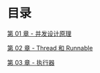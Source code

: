 # 目录

[第 01 章 - 并发设计原理](/notes/chapter01.md)

[第 02 章 - Thread 和 Runnable](/notes/chapter02.md)

[第 03 章 - 执行器](/notes/chapter03.md)

